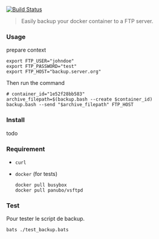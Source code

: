 [![Build Status](https://travis-ci.org/edouard-lopez/backup-docker-to-ftp.svg?branch=master)](https://travis-ci.org/edouard-lopez/backup-docker-to-ftp)

> Easily backup your docker container to a FTP server.

### Usage

prepare context

    export FTP_USER="johndoe"
    export FTP_PASSWORD="test"
    export FTP_HOST="backup.server.org"

  Then run the command

    # container_id="1e52f28bb583"
    archive_filepath=$(backup.bash --create $container_id)
    backup.bash --send "$archive_filepath" FTP_HOST


### Install

  todo

### Requirement

* `curl`
* `docker` (for tests)

      docker pull busybox
      docker pull panubo/vsftpd

### Test

Pour tester le script de backup.

    bats ./test_backup.bats
